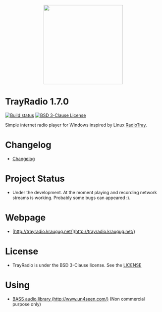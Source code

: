 <p align="center"><img width="256" height="256" src="https://github.com/kraugug/TrayRadio/blob/master/www/images/antenna.png" align="center"/></p>

# TrayRadio 1.7.0

[![Build status](https://ci.appveyor.com/api/projects/status/nu8h8589in0m8qa8/branch/master?svg=true)](https://ci.appveyor.com/project/kraugug/trayradio/branch/master) [![BSD 3-Clause License](https://img.shields.io/badge/license-BSD%203--Clause-blue.svg)](https://github.com/kraugug/TrayRadio/blob/master/LICENSE)

Simple internet radio player for Windows inspired by Linux [RadioTray](http://radiotray.sourceforge.net/).

# Changelog

- [Changelog](https://github.com/kraugug/TrayRadio/blob/master/TrayRadio/Changelog.txt)

# Project Status

- Under the development. At the moment playing and recording network streams is working. Probably some bugs can appeared :).

# Webpage

- [http://trayradio.kraugug.net/](http://trayradio.kraugug.net/)

# License

- TrayRadio is under the BSD 3-Clause license. See the [LICENSE](https://github.com/kraugug/TrayRadio/blob/master/LICENSE)

# Using

- [BASS audio library (http://www.un4seen.com/)](http://www.un4seen.com/) (Non commercial purpose only)
